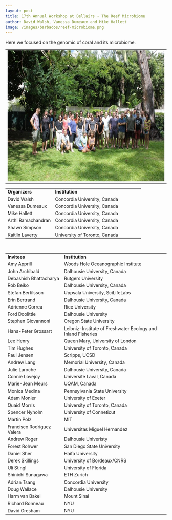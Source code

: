 ```yaml
---
layout: post
title: 17th Annual Workshop at Bellairs - The Reef Microbiome
author: David Walsh, Vanessa Dumeaux and Mike Hallett
image: /images/barbados/reef-microbiome.png
---
```


Here we focused on the genomic of coral and its microbiome.

<table width="90%"><tbody><tr><td>
<center><img src="/images/barbados/2018-group-picture.png" border="0" height="408" width="614"></center>
</td></tr></tbody></table>


<table width="90%" > 
<tbody> 
<tr><td width="35%"><strong>Organizers</strong></td><td width="65%"><strong>Institution</strong></td></tr>
<tr><td width="35%">David Walsh</td><td width="65%">Concordia University, Canada</td></tr> 
<tr><td width="35%">Vanessa Dumeaux</td><td width="65%">Concordia University, Canada</td></tr> 
<tr><td width="35%">Mike Hallett</td><td width="65%">Concordia University, Canada</td></tr> 
<tr><td width="35%">Arthi Ramachandran</td><td width="65%">Concordia University, Canada</td></tr>
<tr><td width="35%">Shawn Simpson</td><td width="65%">Concordia University, Canada</td></tr> 
<tr><td width="35%">Kaitlin Laverty</td><td width="65%">University of Toronto, Canada</td></tr> 
</tbody></table> 



<br> 
 
 <table width="90%" > 
<tbody> 
<tr><td width="35%"><strong>Invitees</strong></td>	<td width="65%"><strong>Institution</strong></td></tr>
<tr><td width="35%">Amy Apprill</td><td width="65%">Woods Hole Oceanographic Institute</td></tr> 
<tr><td width="35%">John Archibald</td><td width="65%">Dalhousie University, Canada</td></tr> 
<tr><td width="35%">Debashish Bhattacharya</td><td width="65%">Rutgers University</td></tr> 
<tr><td width="35%">Rob Beiko</td><td width="65%">Dalhousie University, Canada</td></tr> 
<tr><td width="35%">Stefan Bertilsson</td><td width="65%">Uppsala University, SciLifeLabs	</td></tr> 
<tr><td width="35%">Erin Bertrand</td><td width="65%">Dalhousie University, Canada</td></tr> 
<tr><td width="35%">Adrienne Correa</td><td width="65%">Rice University	</td></tr> 
<tr><td width="35%">Ford Doolittle</td><td width="65%">Dalhousie University</td></tr> 
<tr><td width="35%">Stephen Giovannoni</td><td width="65%">Oregon State University</td></tr> 
<tr><td width="35%">Hans-Peter Grossart</td><td width="65%">Leibniz-Institute of Freshwater Ecology and Inland Fisheries</td></tr> 
<tr><td width="35%">Lee Henry</td><td width="65%">Queen Mary, University of London</td></tr> 
<tr><td width="35%">Tim Hughes</td><td width="65%">University of Toronto, Canada</td></tr> 
<tr><td width="35%">Paul Jensen</td><td width="65%">Scripps, UCSD</td></tr> 
<tr><td width="35%">Andrew Lang</td><td width="65%">Memorial University, Canada</td></tr> 
<tr><td width="35%">Julie Laroche</td><td width="65%">Dalhousie University, Canada</td></tr> 
<tr><td width="35%">Connie Lovejoy</td><td width="65%">Universite Laval, Canada</td></tr> 
<tr><td width="35%">Marie-Jean Meurs</td><td width="65%">UQAM, Canada</td></tr> 
<tr><td width="35%">Monica Medina</td><td width="65%">Pennsylvania State University</td></tr> 
<tr><td width="35%">Adam Monier</td><td width="65%">University of Exeter</td></tr> 
<tr><td width="35%">Quaid Morris</td><td width="65%">University of Toronto, Canada</td></tr> 
<tr><td width="35%">Spencer Nyholm</td><td width="65%">University of Conneticut</td></tr> 
<tr><td width="35%">Martin Polz</td><td width="65%">MIT</td></tr> 
<tr><td width="35%">Francisco Rodriguez Valera</td><td width="65%">Universitas Miguel Hernandez</td></tr> 
<tr><td width="35%">Andrew Roger</td><td width="65%">Dalhousie Univeristy</td></tr> 
<tr><td width="35%">Forest Rohwer</td><td width="65%">San Diego State University</td></tr> 
<tr><td width="35%">Daniel Sher</td><td width="65%">Haifa University</td></tr> 
<tr><td width="35%">Derek Skillings</td><td width="65%">University of Bordeaux/CNRS</td></tr> 
<tr><td width="35%">Uli Stingl</td><td width="65%">University of Florida</td></tr> 
<tr><td width="35%">Shinichi Sunagawa</td><td width="65%">ETH Zurich</td></tr> 
<tr><td width="35%">Adrian Tsang</td><td width="65%">Concordia University</td></tr> 
<tr><td width="35%">Doug Wallace</td><td width="65%">Dalhousie University</td></tr> 
<tr><td width="35%">Harm van Bakel</td><td width="65%">Mount Sinai</td></tr> 
<tr><td width="35%">Richard Bonneau</td><td width="65%">NYU</td></tr> 
<tr><td width="35%">David Gresham</td><td width="65%">NYU</td></tr> 
</tbody>
</table>



